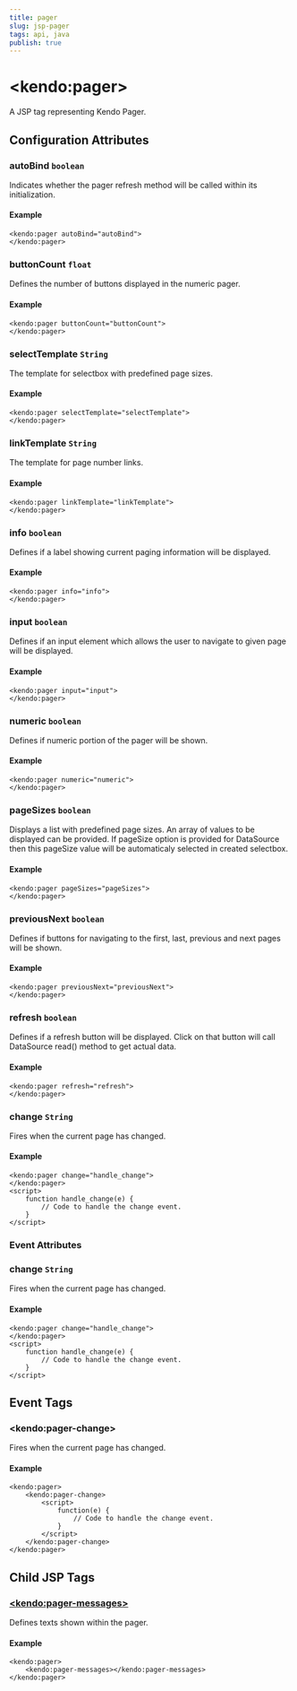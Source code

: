 ```yaml
---
title: pager
slug: jsp-pager
tags: api, java
publish: true
---
```


# \<kendo:pager\>
A JSP tag representing Kendo Pager.


## Configuration Attributes


### autoBind `boolean`

Indicates whether the pager refresh method will be called within its initialization.

#### Example
    <kendo:pager autoBind="autoBind">
    </kendo:pager>



### buttonCount `float`

Defines the number of buttons displayed in the numeric pager.

#### Example
    <kendo:pager buttonCount="buttonCount">
    </kendo:pager>



### selectTemplate `String`

The template for selectbox with predefined page sizes.

#### Example
    <kendo:pager selectTemplate="selectTemplate">
    </kendo:pager>



### linkTemplate `String`

The template for page number links.

#### Example
    <kendo:pager linkTemplate="linkTemplate">
    </kendo:pager>



### info `boolean`

Defines if a label showing current paging information will be displayed.

#### Example
    <kendo:pager info="info">
    </kendo:pager>



### input `boolean`

Defines if an input element which allows the user to navigate to given page will be displayed.

#### Example
    <kendo:pager input="input">
    </kendo:pager>



### numeric `boolean`

Defines if numeric portion of the pager will be shown.

#### Example
    <kendo:pager numeric="numeric">
    </kendo:pager>



### pageSizes `boolean`

Displays a list with predefined page sizes. An array of values to be displayed can be provided. If pageSize option is provided for DataSource then this pageSize value will be automaticaly selected in created selectbox.

#### Example
    <kendo:pager pageSizes="pageSizes">
    </kendo:pager>



### previousNext `boolean`

Defines if buttons for navigating to the first, last, previous and next pages will be shown.

#### Example
    <kendo:pager previousNext="previousNext">
    </kendo:pager>



### refresh `boolean`

Defines if a refresh button will be displayed. Click on that button will call DataSource read() method to get actual data.

#### Example
    <kendo:pager refresh="refresh">
    </kendo:pager>



### change `String`

Fires when the current page has changed.

#### Example
    <kendo:pager change="handle_change">
    </kendo:pager>
    <script>
        function handle_change(e) {
            // Code to handle the change event.
        }
    </script>



### Event Attributes


### change `String`

Fires when the current page has changed.

#### Example
    <kendo:pager change="handle_change">
    </kendo:pager>
    <script>
        function handle_change(e) {
            // Code to handle the change event.
        }
    </script>


## Event Tags
 

### \<kendo:pager-change\>

Fires when the current page has changed.

#### Example
    <kendo:pager>
        <kendo:pager-change>
            <script>
                function(e) {
                    // Code to handle the change event.
                }
            </script>
        </kendo:pager-change>
    </kendo:pager>

 

## Child JSP Tags

### [\<kendo:pager-messages\>](/api/wrappers/jsp/pager/messages)

Defines texts shown within the pager.

#### Example

    <kendo:pager>
        <kendo:pager-messages></kendo:pager-messages>
    </kendo:pager>
  
